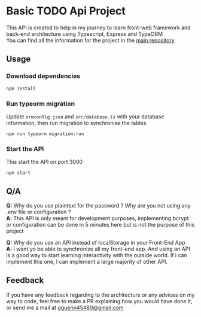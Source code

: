 # Basic TODO Api Project

This API is created to help in my journey to learn front-web framework and back-end architecture using Typescript, Express and TypeORM  
You can find all the information for the project in the [main repository](https://github.com/Lyliya/TODOLearning)


## Usage
### Download dependencies
```
npm install
```

### Run typeorm migration
Update `ormconfig.json` and `src/database.ts` with your database information, then run migration to synchronise the tables
```
npm run typeorm migration:run
```

### Start the API
This start the API on port 3000
```
npm start
```

## Q/A

**Q:** Why do you use plaintext for the password ? Why are you not using any .env file or configuration ?  
**A:** This API is only meant for development purposes, implementing bcrypt or configuration can be done in 5 minutes here but is not the purpose of this project

**Q:** Why do you use an API instead of localStorage in your Front-End App  
**A:** I want yo be able to synchronize all my front-end app. And using an API is a good way to start learning interactivity with the outside world. If i can implement this one, I can implement a large majority of other API.

## Feedback
If you have any feedback regarding to the architecture or any advices on my way to code, feel free to make a PR explaining how you would have done it, or send me a mail at gguerin45480@gmail.com
